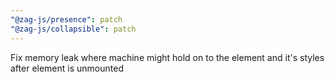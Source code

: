 ```yaml
---
"@zag-js/presence": patch
"@zag-js/collapsible": patch
---
```


Fix memory leak where machine might hold on to the element and it's styles after element is unmounted
